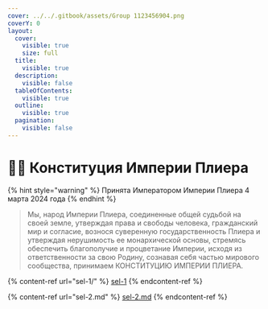 ```yaml
---
cover: ../../.gitbook/assets/Group 1123456904.png
coverY: 0
layout:
  cover:
    visible: true
    size: full
  title:
    visible: true
  description:
    visible: false
  tableOfContents:
    visible: true
  outline:
    visible: true
  pagination:
    visible: false
---
```


# 🧑‍🎓 Конституция Империи Плиера

{% hint style="warning" %}
Принята Императором Империи Плиера 4 марта 2024 года
{% endhint %}

> Мы, народ Империи Плиера, соединенные общей судьбой на своей земле, утверждая права и свободы человека, гражданский мир и согласие, вознося суверенную государственность Плиера и утверждая нерушимость ее монархической основы, стремясь обеспечить благополучие и процветание Империи, исходя из ответственности за свою Родину, сознавая себя частью мирового сообщества, принимаем КОНСТИТУЦИЮ ИМПЕРИИ ПЛИЕРА.

{% content-ref url="sel-1/" %}
[sel-1](sel-1/)
{% endcontent-ref %}

{% content-ref url="sel-2.md" %}
[sel-2.md](sel-2.md)
{% endcontent-ref %}
